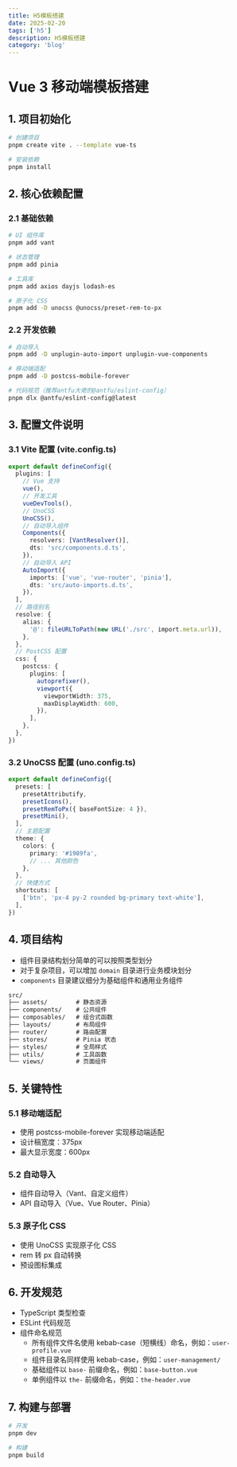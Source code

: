 ```yaml
---
title: H5模板搭建
date: 2025-02-20
tags: ['h5']
description: H5模板搭建
category: 'blog'
---
```


# Vue 3 移动端模板搭建

## 1. 项目初始化
```bash
# 创建项目
pnpm create vite . --template vue-ts

# 安装依赖
pnpm install
```

## 2. 核心依赖配置

### 2.1 基础依赖
```bash
# UI 组件库
pnpm add vant

# 状态管理
pnpm add pinia

# 工具库
pnpm add axios dayjs lodash-es

# 原子化 CSS
pnpm add -D unocss @unocss/preset-rem-to-px
```

### 2.2 开发依赖
```bash
# 自动导入
pnpm add -D unplugin-auto-import unplugin-vue-components

# 移动端适配
pnpm add -D postcss-mobile-forever

# 代码规范（推荐antfu大佬的@antfu/eslint-config）
pnpm dlx @antfu/eslint-config@latest
```

## 3. 配置文件说明

### 3.1 Vite 配置 (vite.config.ts)
```typescript
export default defineConfig({
  plugins: [
    // Vue 支持
    vue(),
    // 开发工具
    vueDevTools(),
    // UnoCSS
    UnoCSS(),
    // 自动导入组件
    Components({
      resolvers: [VantResolver()],
      dts: 'src/components.d.ts',
    }),
    // 自动导入 API
    AutoImport({
      imports: ['vue', 'vue-router', 'pinia'],
      dts: 'src/auto-imports.d.ts',
    }),
  ],
  // 路径别名
  resolve: {
    alias: {
      '@': fileURLToPath(new URL('./src', import.meta.url)),
    },
  },
  // PostCSS 配置
  css: {
    postcss: {
      plugins: [
        autoprefixer(),
        viewport({
          viewportWidth: 375,
          maxDisplayWidth: 600,
        }),
      ],
    },
  },
})
```

### 3.2 UnoCSS 配置 (uno.config.ts)
```typescript
export default defineConfig({
  presets: [
    presetAttributify,
    presetIcons(),
    presetRemToPx({ baseFontSize: 4 }),
    presetMini(),
  ],
  // 主题配置
  theme: {
    colors: {
      primary: '#1989fa',
      // ... 其他颜色
    },
  },
  // 快捷方式
  shortcuts: [
    ['btn', 'px-4 py-2 rounded bg-primary text-white'],
  ],
})
```

## 4. 项目结构

- 组件目录结构划分简单的可以按照类型划分
- 对于复杂项目，可以增加 `domain` 目录进行业务模块划分
- `components` 目录建议细分为基础组件和通用业务组件

```md
src/
├── assets/        # 静态资源
├── components/    # 公共组件
├── composables/   # 组合式函数
├── layouts/       # 布局组件
├── router/        # 路由配置
├── stores/        # Pinia 状态
├── styles/        # 全局样式
├── utils/         # 工具函数
└── views/         # 页面组件
```

## 5. 关键特性

### 5.1 移动端适配
- 使用 postcss-mobile-forever 实现移动端适配
- 设计稿宽度：375px
- 最大显示宽度：600px

### 5.2 自动导入
- 组件自动导入（Vant、自定义组件）
- API 自动导入（Vue、Vue Router、Pinia）

### 5.3 原子化 CSS
- 使用 UnoCSS 实现原子化 CSS
- rem 转 px 自动转换
- 预设图标集成

## 6. 开发规范
- TypeScript 类型检查
- ESLint 代码规范
- 组件命名规范
  - 所有组件文件名使用 kebab-case（短横线）命名，例如：`user-profile.vue`
  - 组件目录名同样使用 kebab-case，例如：`user-management/`
  - 基础组件以 `base-` 前缀命名，例如：`base-button.vue`
  - 单例组件以 `the-` 前缀命名，例如：`the-header.vue`

## 7. 构建与部署
```bash
# 开发
pnpm dev

# 构建
pnpm build
```
